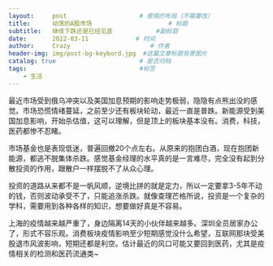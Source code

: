 ```yaml
---
layout:     post                    # 使用的布局（不需要改）
title:      动荡的A股市场                     # 标题
subtitle:   继续下跌还是已经见底            #副标题
date:       2022-03-11             # 时间
author:     Crazy                      # 作者
header-img: img/post-bg-keybord.jpg  #这篇文章标题背景图片
catalog: true                       # 是否归档
tags:                               #标签
    - 生活
---
```


最近市场受到俄乌冲突以及美国加息预期的影响走势极弱，隐隐有点熊出没的感觉。市场恐慌情绪蔓延，之前至少还有板块轮动，最近一直是普跌。新能源受到美国加息影响，开始杀估值，这可以理解，但是顶上的板块基本没有。消费，科技，医药都惨不忍睹。

市场基金也是表现低迷，普遍回撤20个点左右。从原来的抱团白酒，现在抱团新能源，都逃不脱集体杀跌。感觉基金经理的水平真的是一言难尽，完全没有起到分散投资的作用，跟散户一样摆脱不了从众心理。

投资的道路从来都不是一帆风顺，逆境比拼的就是定力，所以一定要拿3-5年不动的钱，否则波动承受不了，只能追涨杀跌。就像查理芒格所说，投资是一个复杂的学科，需要用到各种各样的知识，想要做好真是不容易。

上海的疫情越来越严重了，身边隔离14天的小伙伴越来越多。深圳全员居家办公了，形式不容乐观。消费板块疫情影响至少短期感觉没什么希望，互联网那块受美股退市风波影响，短期还都是利空。估计最近的风口可能又要回到医药，尤其是疫情相关的检测和医药流通类~
